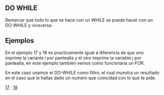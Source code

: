 ## DO WHILE
Remarcar que todo lo que se hace con un WHILE se puede hacer con un DO-WHILE y viceversa

## Ejemplos
En el ejemplo 17 y 18 es practicamente igual a diferencia de que uno imprime la varianle i por pantealla y el otro imprime la variable j por pantealla, en este ejemplo tambien vemos como funcionaria un FOR.

En este caso usamos el DO-WHILE como filtro, el cual muestra un resultado en el caso que le hallas dado un numero que coincidad con lo que te pide.

[17](./DOWHILE17.java) · [18](./DOWHILE18.java)
